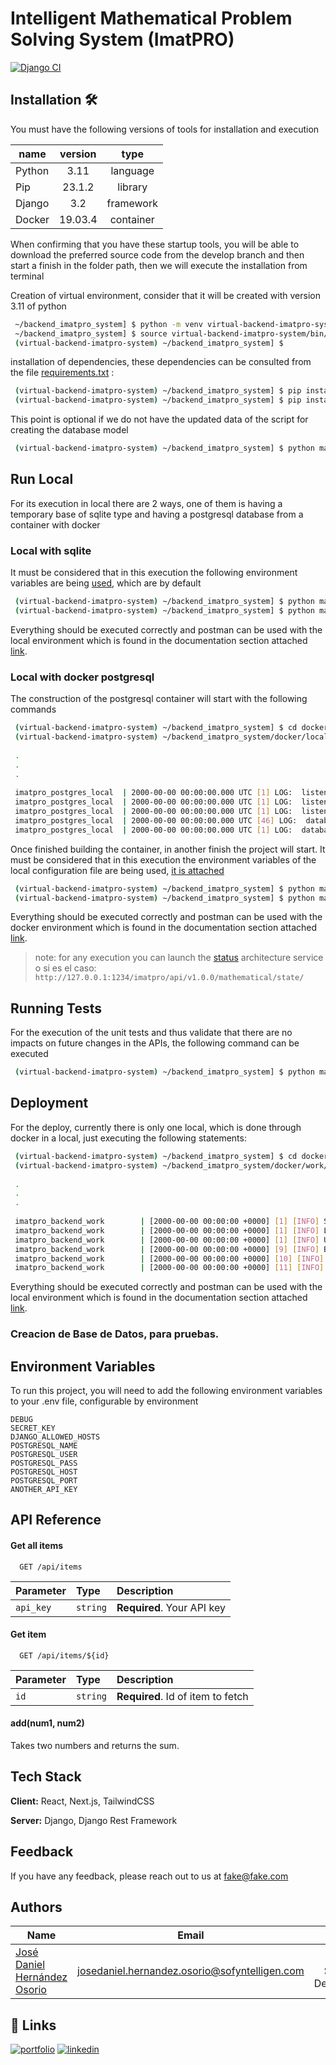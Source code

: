 # Intelligent Mathematical Problem Solving System (ImatPRO)

[![Django CI](https://github.com/josedanielhernandezosorio/backend_imatpro_system/actions/workflows/django.yml/badge.svg?branch=develop)](https://github.com/josedanielhernandezosorio/backend_imatpro_system/actions/workflows/django.yml)

## Installation 🛠️

You must have the following versions of tools for installation and execution

| name       |   version    |   type    |
|------------|:------------:|:---------:|
| Python     |     3.11     | language  |
| Pip        |    23.1.2    |  library  |
| Django     |     3.2      | framework |
| Docker     |   19.03.4    | container |

When confirming that you have these startup tools, you will be able to download the preferred source code from the develop branch and then start a finish in the folder path, then we will execute the installation from terminal

Creation of virtual environment, consider that it will be created with version 3.11 of python


```bash
 ~/backend_imatpro_system] $ python -m venv virtual-backend-imatpro-system
 ~/backend_imatpro_system] $ source virtual-backend-imatpro-system/bin/activate
 (virtual-backend-imatpro-system) ~/backend_imatpro_system] $
```

installation of dependencies, these dependencies can be consulted from the file [requirements.txt](https://github.com/josedanielhernandezosorio/backend_imatpro_system/blob/develop/requirements.txt) :

```bash
 (virtual-backend-imatpro-system) ~/backend_imatpro_system] $ pip install --upgrade pip
 (virtual-backend-imatpro-system) ~/backend_imatpro_system] $ pip install -r requirements.txt
```

This point is optional if we do not have the updated data of the script for creating the database model

```bash
 (virtual-backend-imatpro-system) ~/backend_imatpro_system] $ python manage.py makemigrations
```

## Run Local

For its execution in local there are 2 ways, one of them is having a temporary base of sqlite type and having a postgresql database from a container with docker

### Local with sqlite 

It must be considered that in this execution the following environment variables are being [used](https://github.com/josedanielhernandezosorio/backend_imatpro_system/blob/develop/config/app/.env.config.app), which are by default

```bash
 (virtual-backend-imatpro-system) ~/backend_imatpro_system] $ python manage.py migrate
 (virtual-backend-imatpro-system) ~/backend_imatpro_system] $ python manage.py runserver
```

Everything should be executed correctly and postman can be used with the local environment which is found in the documentation section attached [link](https://github.com/josedanielhernandezosorio/backend_imatpro_system/blob/develop/doc/ImatPro.postman_collection.json).

### Local with docker postgresql

The construction of the postgresql container will start with the following commands

```bash
 (virtual-backend-imatpro-system) ~/backend_imatpro_system] $ cd docker/local/postgresql
 (virtual-backend-imatpro-system) ~/backend_imatpro_system/docker/local/postgresql] $ docker compose up --build
 
 .
 .
 .
 
 imatpro_postgres_local  | 2000-00-00 00:00:00.000 UTC [1] LOG:  listening on IPv4 address "0.0.0.0", port 5432
 imatpro_postgres_local  | 2000-00-00 00:00:00.000 UTC [1] LOG:  listening on IPv6 address "::", port 5432
 imatpro_postgres_local  | 2000-00-00 00:00:00.000 UTC [1] LOG:  listening on Unix socket "/var/run/postgresql/.s.PGSQL.5432"
 imatpro_postgres_local  | 2000-00-00 00:00:00.000 UTC [46] LOG:  database system was shut down at 2000-00-00 00:00:00 000
 imatpro_postgres_local  | 2000-00-00 00:00:00.000 UTC [1] LOG:  database system is ready to accept connections
```

Once finished building the container, in another finish the project will start. It must be considered that in this execution the environment variables of the local configuration file are being used, [it is attached](https://github.com/josedanielhernandezosorio/backend_imatpro_system/blob/develop/config/app/.env.config.app.local)

```bash
 (virtual-backend-imatpro-system) ~/backend_imatpro_system] $ python manage.py migrate --settings=settings.local
 (virtual-backend-imatpro-system) ~/backend_imatpro_system] $ python manage.py runserver --settings=settings.local
```

Everything should be executed correctly and postman can be used with the docker environment which is found in the documentation section attached [link](https://github.com/josedanielhernandezosorio/backend_imatpro_system/blob/develop/doc/ImatPro.postman_collection.json).

> note: for any execution you can launch the [status](https://github.com/josedanielhernandezosorio/backend_imatpro_system/blob/develop/doc/ImatPro.postman_collection.json) architecture service o si es el caso: `http://127.0.0.1:1234/imatpro/api/v1.0.0/mathematical/state/`

## Running Tests

For the execution of the unit tests and thus validate that there are no impacts on future changes in the APIs, the following command can be executed

```bash
 (virtual-backend-imatpro-system) ~/backend_imatpro_system] $ python manage.py test 
```

## Deployment

For the deploy, currently there is only one local, which is done through docker in a local, just executing the following statements:

```bash
 (virtual-backend-imatpro-system) ~/backend_imatpro_system] $ cd docker/work/
 (virtual-backend-imatpro-system) ~/backend_imatpro_system/docker/work/] $ docker compose up --build
 
 .
 .
 .
 
 imatpro_backend_work        | [2000-00-00 00:00:00 +0000] [1] [INFO] Starting gunicorn 21.2.0
 imatpro_backend_work        | [2000-00-00 00:00:00 +0000] [1] [INFO] Listening at: http://0.0.0.0:8000 (1)
 imatpro_backend_work        | [2000-00-00 00:00:00 +0000] [1] [INFO] Using worker: sync
 imatpro_backend_work        | [2000-00-00 00:00:00 +0000] [9] [INFO] Booting worker with pid: 9
 imatpro_backend_work        | [2000-00-00 00:00:00 +0000] [10] [INFO] Booting worker with pid: 10
 imatpro_backend_work        | [2000-00-00 00:00:00 +0000] [11] [INFO] Booting worker with pid: 11
```

Everything should be executed correctly and postman can be used with the local environment which is found in the documentation section attached [link](https://github.com/josedanielhernandezosorio/backend_imatpro_system/blob/develop/doc/ImatPro.postman_collection.json).


### Creacion de Base de Datos, para pruebas.



## Environment Variables

To run this project, you will need to add the following environment variables to your .env file, configurable by environment

```
DEBUG
SECRET_KEY
DJANGO_ALLOWED_HOSTS
POSTGRESQL_NAME
POSTGRESQL_USER
POSTGRESQL_PASS
POSTGRESQL_HOST
POSTGRESQL_PORT
ANOTHER_API_KEY
```


## API Reference

#### Get all items

```http
  GET /api/items
```

| Parameter | Type     | Description                |
| :-------- | :------- | :------------------------- |
| `api_key` | `string` | **Required**. Your API key |

#### Get item

```http
  GET /api/items/${id}
```

| Parameter | Type     | Description                       |
| :-------- | :------- | :-------------------------------- |
| `id`      | `string` | **Required**. Id of item to fetch |

#### add(num1, num2)

Takes two numbers and returns the sum.


## Tech Stack

**Client:** React, Next.js, TailwindCSS

**Server:** Django, Django Rest Framework

## Feedback

If you have any feedback, please reach out to us at fake@fake.com

## Authors

| Name                                                                         |                     Email                     |            Rol             |
|------------------------------------------------------------------------------|:---------------------------------------------:|:--------------------------:|
| [José Daniel Hernández Osorio](https://github.com/josedanielhernandezosorio) | josedaniel.hernandez.osorio@sofyntelligen.com | Cloud Software Development |

## 🔗 Links
[![portfolio](https://img.shields.io/badge/my_portfolio-000?style=for-the-badge&logo=ko-fi&logoColor=white)]()
[![linkedin](https://www.linkedin.com/in/josedanielhernandezosorio/)](https://www.linkedin.com/)
